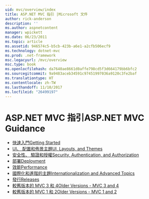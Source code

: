 ```yaml
---
uid: mvc/overview/index
title: ASP.NET MVC 指引 |Microsoft 文件
author: rick-anderson
description: ''
ms.author: aspnetcontent
manager: wpickett
ms.date: 06/23/2011
ms.topic: article
ms.assetid: 946574c5-b5cb-423b-a6e1-a2cfb506ecf9
ms.technology: dotnet-mvc
ms.prod: .net-framework
msc.legacyurl: /mvc/overview
msc.type: book
ms.openlocfilehash: da7640ae8661d0affe798cd5f3d664179bb6bfc2
ms.sourcegitcommit: 9a9483aceb34591c97451997036a9120c3fe2baf
ms.translationtype: HT
ms.contentlocale: zh-TW
ms.lasthandoff: 11/10/2017
ms.locfileid: "26499197"
---
```

<a name="aspnet-mvc-guidance"></a><span data-ttu-id="7ff09-102">ASP.NET MVC 指引</span><span class="sxs-lookup"><span data-stu-id="7ff09-102">ASP.NET MVC Guidance</span></span>
====================
- [<span data-ttu-id="7ff09-103">快速入門</span><span class="sxs-lookup"><span data-stu-id="7ff09-103">Getting Started</span></span>](getting-started/index.md)
- [<span data-ttu-id="7ff09-104">UI、 配置和佈景主題</span><span class="sxs-lookup"><span data-stu-id="7ff09-104">UI, Layouts, and Themes</span></span>](views/index.md)
- [<span data-ttu-id="7ff09-105">安全性、 驗證和授權</span><span class="sxs-lookup"><span data-stu-id="7ff09-105">Security, Authentication, and Authorization</span></span>](security/index.md)
- [<span data-ttu-id="7ff09-106">部署</span><span class="sxs-lookup"><span data-stu-id="7ff09-106">Deployment</span></span>](deployment/index.md)
- [<span data-ttu-id="7ff09-107">效能</span><span class="sxs-lookup"><span data-stu-id="7ff09-107">Performance</span></span>](performance/index.md)
- [<span data-ttu-id="7ff09-108">國際化和進階的主題</span><span class="sxs-lookup"><span data-stu-id="7ff09-108">Internationalization and Advanced Topics</span></span>](advanced/index.md)
- [<span data-ttu-id="7ff09-109">發行</span><span class="sxs-lookup"><span data-stu-id="7ff09-109">Releases</span></span>](releases/index.md)
- [<span data-ttu-id="7ff09-110">較舊版本的 MVC 3 和 4</span><span class="sxs-lookup"><span data-stu-id="7ff09-110">Older Versions - MVC 3 and 4</span></span>](older-versions/index.md)
- [<span data-ttu-id="7ff09-111">較舊版本的 MVC 1 和 2</span><span class="sxs-lookup"><span data-stu-id="7ff09-111">Older Versions - MVC 1 and 2</span></span>](older-versions-1/index.md)
